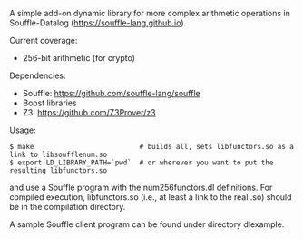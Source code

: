 A simple add-on dynamic library for more complex arithmetic operations in Souffle-Datalog
(https://souffle-lang.github.io).

Current coverage:
 - 256-bit arithmetic (for crypto)

Dependencies:
 - Souffle: https://github.com/souffle-lang/souffle
 - Boost libraries
 - Z3: https://github.com/Z3Prover/z3

Usage:

    $ make                          # builds all, sets libfunctors.so as a link to libsoufflenum.so
    $ export LD_LIBRARY_PATH=`pwd`  # or wherever you want to put the resulting libfunctors.so

and use a Souffle program with the num256functors.dl definitions. For compiled execution, libfunctors.so (i.e., at least a
link to the real .so) should be in the compilation directory.

A sample Souffle client program can be found under directory dlexample.  
